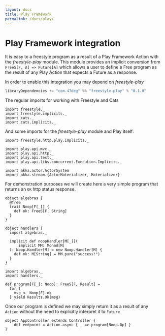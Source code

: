 ```yaml
---
layout: docs
title: Play Framework
permalink: /docs/play/
---
```


# Play Framework integration

It is easy to a freestyle program as a result of a Play Framework Action with the _freestyle-play_ module. This module provides an implicit conversion from `FreeS[F, A] => Future[A]` which allows a user to define a Free program as the result of any Play Action that expects a Future as a response.

In order to enable this integration you may depend on _freestyle-play_

```scala
libraryDependencies += "com.47deg" %% "freestyle-play" % "0.1.0"
```

The regular imports for working with Freestyle and Cats

```tut:silent
import freestyle._
import freestyle.implicits._
import cats._
import cats.implicits._
```

And some imports for the _freestyle-play_ module and Play itself:

```tut:silent
import freestyle.http.play.implicits._

import play.api.mvc._
import play.api.http._
import play.api.test._
import play.api.libs.concurrent.Execution.Implicits._

import akka.actor.ActorSystem
import akka.stream.{ActorMaterializer, Materializer}
```

For demonstration purposes we will create here a very simple program that returns an `OK` http status response.

```tut:book
object algebras {
  @free
  trait Noop[F[_]] {
    def ok: FreeS[F, String]
  }
}

object handlers {
  import algebras._

  implicit def noopHandler[M[_]](
      implicit MM: Monad[M]
  ): Noop.Handler[M] = new Noop.Handler[M] {
    def ok: M[String] = MM.pure("success!")
  }
}

import algebras._
import handlers._

def program[F[_]: Noop]: FreeS[F, Result] =
  for {
    msg <- Noop[F].ok
  } yield Results.Ok(msg)
```

Once our program is defined we may simply return it as a result of any `Action` without the need to explicitly interpret it to `Future`

```tut:silent
object AppController extends Controller {
	def endpoint = Action.async { _ => program[Noop.Op] }
}
```
